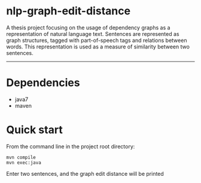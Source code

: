 # nlp-graph-edit-distance

A thesis project focusing on the usage of dependency graphs as a representation of natural language text. 
Sentences are represented as graph structures, tagged with part-of-speech tags and relations between words.
This representation is used as a measure of similarity between two sentences.

--------------------------------

# Dependencies
 * java7
 * maven

# Quick start
From the command line in the project root directory:

    mvn compile
    mvn exec:java

Enter two sentences, and the graph edit distance will be printed

